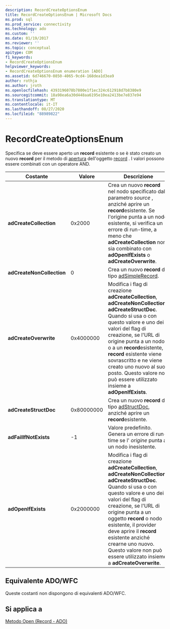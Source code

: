 ```yaml
---
description: RecordCreateOptionsEnum
title: RecordCreateOptionsEnum | Microsoft Docs
ms.prod: sql
ms.prod_service: connectivity
ms.technology: ado
ms.custom: ''
ms.date: 01/19/2017
ms.reviewer: ''
ms.topic: conceptual
apitype: COM
f1_keywords:
- RecordCreateOptionsEnum
helpviewer_keywords:
- RecordCreateOptionsEnum enumeration [ADO]
ms.assetid: 6d746670-0850-4065-9cd4-168dea1d3ea9
author: rothja
ms.author: jroth
ms.openlocfilehash: 4393196078b7800e1f1ec324c612918d7b8380e9
ms.sourcegitcommit: 18a98ea6a30d448aa6195e10ea2413be7e837e94
ms.translationtype: MT
ms.contentlocale: it-IT
ms.lasthandoff: 08/27/2020
ms.locfileid: "88989822"
---
```

# <a name="recordcreateoptionsenum"></a>RecordCreateOptionsEnum
Specifica se deve essere aperto un **record** esistente o se è stato creato un nuovo **record** per il metodo di [apertura](./open-method-ado-record.md) dell'oggetto [record](./record-object-ado.md) . I valori possono essere combinati con un operatore AND.  
  
|Costante|Valore|Descrizione|  
|--------------|-----------|-----------------|  
|**adCreateCollection**|0x2000|Crea un nuovo **record** nel nodo specificato dal parametro *source* , anziché aprire un **record**esistente. Se l'origine punta a un nodo esistente, si verifica un errore di run-time, a meno che **adCreateCollection** non sia combinato con **adOpenIfExists** o **adCreateOverwrite**.|  
|**adCreateNonCollection**|0|Crea un nuovo **record** di tipo [adSimpleRecord](./recordtypeenum.md).|  
|**adCreateOverwrite**|0x4000000|Modifica i flag di creazione **adCreateCollection**, **adCreateNonCollection**e **adCreateStructDoc**. Quando si usa o con questo valore e uno dei valori del flag di creazione, se l'URL di origine punta a un nodo o a un **record**esistente, il **record** esistente viene sovrascritto e ne viene creato uno nuovo al suo posto. Questo valore non può essere utilizzato insieme a **adOpenIfExists**.|  
|**adCreateStructDoc**|0x80000000|Crea un nuovo **record** di tipo [adStructDoc](./recordtypeenum.md), anziché aprire un **record**esistente.|  
|**adFailIfNotExists**|-1|Valore predefinito. Genera un errore di run-time se l' *origine* punta a un nodo inesistente.|  
|**adOpenIfExists**|0x2000000|Modifica i flag di creazione **adCreateCollection**, **adCreateNonCollection**e **adCreateStructDoc**. Quando si usa o con questo valore e uno dei valori del flag di creazione, se l'URL di origine punta a un oggetto **record** o nodo esistente, il provider deve aprire il **record** esistente anziché crearne uno nuovo. Questo valore non può essere utilizzato insieme a **adCreateOverwrite**.|  
  
## <a name="adowfc-equivalent"></a>Equivalente ADO/WFC  
 Queste costanti non dispongono di equivalenti ADO/WFC.  
  
## <a name="applies-to"></a>Si applica a  
 [Metodo Open (Record - ADO)](./open-method-ado-record.md)